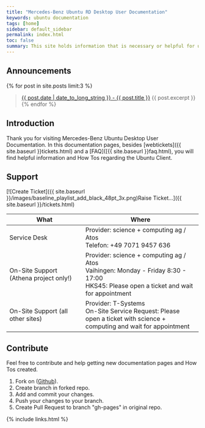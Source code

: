 ```yaml
---
title: "Mercedes-Benz Ubuntu RD Desktop User Documentation"
keywords: ubuntu documentation
tags: [home]
sidebar: default_sidebar
permalink: index.html
toc: false
summary: This site holds information that is necessary or helpful for users of the Mercedes-Benz RD Ubuntu Desktop. This documentation is only for the RD Ubuntu client.
---
```


## Announcements

{% for post in site.posts limit:3 %}
  > <a href="{{ site.baseurl }}{{ post.url }}">{{ post.date | date_to_long_string }} - {{ post.title }}</a>
  > {{ post.excerpt }}
{% endfor %}


## Introduction

Thank you for visiting Mercedes-Benz Ubuntu Desktop User Documentation. In this documentation pages, besides [webtickets]({{ site.baseurl }}tickets.html) and a [FAQ]([{{ site.baseurl }}faq.html), you will find helpful information and How Tos regarding the Ubuntu Client.

## Support

[![Create Ticket]({{ site.baseurl }}/images/baseline_playlist_add_black_48pt_3x.png)Raise Ticket...]({{ site.baseurl }}/tickets.html)

| What | Where |
|------|---------|
| Service Desk | Provider: science + computing ag / Atos <br>Telefon: +49 7071 9457 636 |
| On-Site Support (Athena project only!) | Provider: science + computing ag / Atos <br>Vaihingen: Monday - Friday 8:30 - 17:00 <br>HKS45: Please open a ticket and wait for appointment |
| On-Site Support (all other sites)     | Provider: T-Systems <br>On-Site Service Request: Please open a ticket with science + <br>computing and wait for appointment |

## Contribute

Feel free to contribute and help getting new documentation pages and How Tos created.

1. Fork on ([Github](https://git.daimler.com/ubunturd/ubuntudoc/)).
2. Create branch in forked repo.
3. Add and commit your changes.
4. Push your changes to your branch.
5. Create Pull Request to branch "gh-pages" in original repo.

{% include links.html %}
